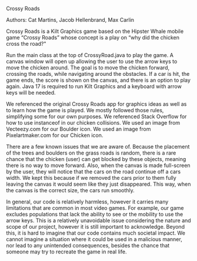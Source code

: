 Crossy Roads

Authors: Cat Martins, Jacob Hellenbrand, Max Carlin

Crossy Roads is a Kilt Graphics game based on the Hipster Whale mobile game “Crossy Roads” whose concept is a play on “why did the chicken cross the road?"

Run the main class at the top of CrossyRoad.java to play the game. A canvas window will open up allowing the user to use the arrow keys to move the chicken around. The goal is to move the chicken forward, crossing the roads, while navigating around the obstacles. If a car is hit, the game ends, the score is shown on the canvas, and there is an option to play again. Java 17 is required to run Kilt Graphics and a keyboard with arrow keys will be needed.

We referenced the original Crossy Roads app for graphics ideas as well as to learn how the game is played. We mostly followed those rules, simplifying some for our own purposes. We referenced Stack Overflow for how to use instanceof in our chicken collisions. We  used an image from Vecteezy.com for our Boulder icon. We used an image from Pixelartmaker.com for our Chicken icon.

There are a few known issues that we are aware of. Because the placement of the trees and boulders on the grass roads is random, there is a rare chance that the chicken (user) can get blocked by these objects, meaning there is no way to move forward. Also, when the canvas is made full-screen by the user, they will notice that the cars on the road continue off a cars width. We kept this because if we removed the cars prior to them fully leaving the canvas it would seem like they just disappeared. This way, when the canvas is the correct size, the cars run smoothly.

In general, our code is relatively harmless, however it carries many limitations that are common in most video games. For example, our game excludes populations that lack the ability to see or the mobility to use the arrow keys. This is a relatively unavoidable issue considering the nature and scope of our project, however it is still important to acknowledge. Beyond this, it is hard to imagine that our code contains much societal impact. We cannot imagine a situation where it could be used in a malicious manner, nor lead to any unintended consequences, besides the chance that someone may try to recreate the game in real life.
